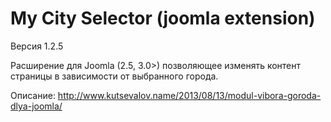 My City Selector (joomla extension)
===================================

Версия 1.2.5

Расширение для Joomla (2.5, 3.0>) позволяющее изменять контент страницы в зависимости от выбранного города.

Описание: http://www.kutsevalov.name/2013/08/13/modul-vibora-goroda-dlya-joomla/
